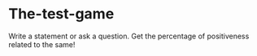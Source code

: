 # The-test-game
Write a statement or ask a question. Get the percentage of positiveness related to the same! 
